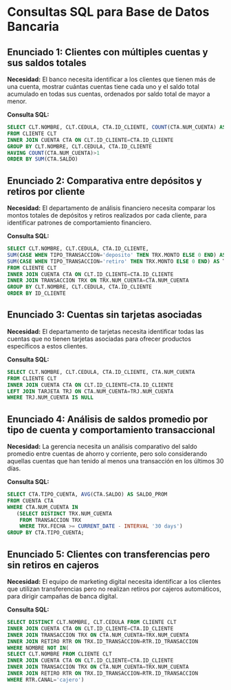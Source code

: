 # Consultas SQL para Base de Datos Bancaria

## Enunciado 1: Clientes con múltiples cuentas y sus saldos totales

**Necesidad:** El banco necesita identificar a los clientes que tienen más de una cuenta, mostrar cuántas cuentas tiene cada uno y el saldo total acumulado en todas sus cuentas, ordenados por saldo total de mayor a menor.

**Consulta SQL:**
```sql
SELECT CLT.NOMBRE, CLT.CEDULA, CTA.ID_CLIENTE, COUNT(CTA.NUM_CUENTA) AS NUM_CUENTAS,SUM(CTA.SALDO) AS SALDO_TOTAL  
FROM CLIENTE CLT
INNER JOIN CUENTA CTA ON CLT.ID_CLIENTE=CTA.ID_CLIENTE
GROUP BY CLT.NOMBRE, CLT.CEDULA, CTA.ID_CLIENTE
HAVING COUNT(CTA.NUM_CUENTA)>1 
ORDER BY SUM(CTA.SALDO)
```

## Enunciado 2: Comparativa entre depósitos y retiros por cliente

**Necesidad:** El departamento de análisis financiero necesita comparar los montos totales de depósitos y retiros realizados por cada cliente, para identificar patrones de comportamiento financiero.

**Consulta SQL:**
```sql
SELECT CLT.NOMBRE, CLT.CEDULA, CTA.ID_CLIENTE, 
SUM(CASE WHEN TIPO_TRANSACCION='deposito' THEN TRX.MONTO ELSE 0 END) AS TOTAL_DEP,
SUM(CASE WHEN TIPO_TRANSACCION='retiro' THEN TRX.MONTO ELSE 0 END) AS TOTAL_RET  
FROM CLIENTE CLT
INNER JOIN CUENTA CTA ON CLT.ID_CLIENTE=CTA.ID_CLIENTE
INNER JOIN TRANSACCION TRX ON TRX.NUM_CUENTA=CTA.NUM_CUENTA
GROUP BY CLT.NOMBRE, CLT.CEDULA, CTA.ID_CLIENTE
ORDER BY ID_CLIENTE
```

## Enunciado 3: Cuentas sin tarjetas asociadas

**Necesidad:** El departamento de tarjetas necesita identificar todas las cuentas que no tienen tarjetas asociadas para ofrecer productos específicos a estos clientes.

**Consulta SQL:**
```sql
SELECT CLT.NOMBRE, CLT.CEDULA, CTA.ID_CLIENTE, CTA.NUM_CUENTA
FROM CLIENTE CLT
INNER JOIN CUENTA CTA ON CLT.ID_CLIENTE=CTA.ID_CLIENTE
LEFT JOIN TARJETA TRJ ON CTA.NUM_CUENTA=TRJ.NUM_CUENTA
WHERE TRJ.NUM_CUENTA IS NULL
```

## Enunciado 4: Análisis de saldos promedio por tipo de cuenta y comportamiento transaccional

**Necesidad:** La gerencia necesita un análisis comparativo del saldo promedio entre cuentas de ahorro y corriente, pero solo considerando aquellas cuentas que han tenido al menos una transacción en los últimos 30 días.

**Consulta SQL:**
```sql
SELECT CTA.TIPO_CUENTA, AVG(CTA.SALDO) AS SALDO_PROM
FROM CUENTA CTA
WHERE CTA.NUM_CUENTA IN 
   (SELECT DISTINCT TRX.NUM_CUENTA
    FROM TRANSACCION TRX
    WHERE TRX.FECHA >= CURRENT_DATE - INTERVAL '30 days')
GROUP BY CTA.TIPO_CUENTA;
```

## Enunciado 5: Clientes con transferencias pero sin retiros en cajeros

**Necesidad:** El equipo de marketing digital necesita identificar a los clientes que utilizan transferencias pero no realizan retiros por cajeros automáticos, para dirigir campañas de banca digital.

**Consulta SQL:**
```sql
SELECT DISTINCT CLT.NOMBRE, CLT.CEDULA FROM CLIENTE CLT
INNER JOIN CUENTA CTA ON CLT.ID_CLIENTE=CTA.ID_CLIENTE
INNER JOIN TRANSACCION TRX ON CTA.NUM_CUENTA=TRX.NUM_CUENTA
INNER JOIN RETIRO RTR ON TRX.ID_TRANSACCION=RTR.ID_TRANSACCION
WHERE NOMBRE NOT IN(
SELECT CLT.NOMBRE FROM CLIENTE CLT
INNER JOIN CUENTA CTA ON CLT.ID_CLIENTE=CTA.ID_CLIENTE
INNER JOIN TRANSACCION TRX ON CTA.NUM_CUENTA=TRX.NUM_CUENTA
INNER JOIN RETIRO RTR ON TRX.ID_TRANSACCION=RTR.ID_TRANSACCION
WHERE RTR.CANAL='cajero')
```
